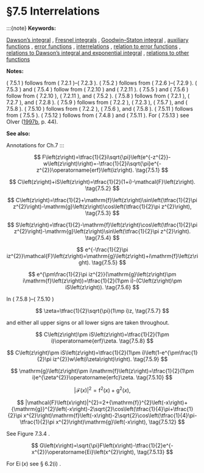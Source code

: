 # §7.5 Interrelations

:::{note}
**Keywords:**

[Dawson’s integral](http://dlmf.nist.gov/search/search?q=Dawson%20integral) , [Fresnel integrals](http://dlmf.nist.gov/search/search?q=Fresnel%20integrals) , [Goodwin–Staton integral](http://dlmf.nist.gov/search/search?q=Goodwin%E2%80%93Staton%20integral) , [auxiliary functions](http://dlmf.nist.gov/search/search?q=auxiliary%20functions) , [error functions](http://dlmf.nist.gov/search/search?q=error%20functions) , [interrelations](http://dlmf.nist.gov/search/search?q=interrelations) , [relation to error functions](http://dlmf.nist.gov/search/search?q=relation%20to%20error%20functions) , [relations to Dawson’s integral and exponential integral](http://dlmf.nist.gov/search/search?q=relations%20to%20Dawson%20integral%20and%20exponential%20integral) , [relations to other functions](http://dlmf.nist.gov/search/search?q=relations%20to%20other%20functions)

**Notes:**

( 7.5.1 ) follows from ( 7.2.1 )–( 7.2.3 ). ( 7.5.2 ) follows from ( 7.2.6 )–( 7.2.9 ). ( 7.5.3 ) and ( 7.5.4 ) follow from ( 7.2.10 ) and ( 7.2.11 ). ( 7.5.5 ) and ( 7.5.6 ) follow from ( 7.2.10 ), ( 7.2.11 ), and ( 7.5.2 ). ( 7.5.8 ) follows from ( 7.2.1 ), ( 7.2.7 ), and ( 7.2.8 ). ( 7.5.9 ) follows from ( 7.2.2 ), ( 7.2.3 ), ( 7.5.7 ), and ( 7.5.8 ). ( 7.5.10 ) follows from ( 7.2.2 ), ( 7.5.6 ), and ( 7.5.8 ). ( 7.5.11 ) follows from ( 7.5.5 ). ( 7.5.12 ) follows from ( 7.4.8 ) and ( 7.5.11 ). For ( 7.5.13 ) see Olver ([1997b](./bib/O.html#bib1809 "Asymptotics and Special Functions"), p. 44).

**See also:**

Annotations for Ch.7
:::


<a id="E1"></a>
$$
F\left(z\right)=\tfrac{1}{2}i\sqrt{\pi}\left(e^{-z^{2}}-w\left(z\right)\right)=-\tfrac{1}{2}i\sqrt{\pi}e^{-z^{2}}\operatorname{erf}\left(iz\right). \tag{7.5.1}
$$


<a id="E2"></a>
$$
C\left(z\right)+iS\left(z\right)=\tfrac{1}{2}(1+i)-\mathcal{F}\left(z\right). \tag{7.5.2}
$$


<a id="E3"></a>
$$
C\left(z\right)=\tfrac{1}{2}+\mathrm{f}\left(z\right)\sin\left(\tfrac{1}{2}\pi
z^{2}\right)-\mathrm{g}\left(z\right)\cos\left(\tfrac{1}{2}\pi z^{2}\right), \tag{7.5.3}
$$


<a id="E4"></a>
$$
S\left(z\right)=\tfrac{1}{2}-\mathrm{f}\left(z\right)\cos\left(\tfrac{1}{2}\pi
z^{2}\right)-\mathrm{g}\left(z\right)\sin\left(\tfrac{1}{2}\pi z^{2}\right). \tag{7.5.4}
$$


<a id="E5"></a>
$$
e^{-\frac{1}{2}\pi iz^{2}}\mathcal{F}\left(z\right)=\mathrm{g}\left(z\right)+i\mathrm{f}\left(z\right). \tag{7.5.5}
$$


<a id="E6"></a>
$$
e^{\pm\frac{1}{2}\pi iz^{2}}(\mathrm{g}\left(z\right)\pm i\mathrm{f}\left(z\right))=\tfrac{1}{2}(1\pm i)-(C\left(z\right)\pm iS\left(z\right)). \tag{7.5.6}
$$

In ( 7.5.8 )–( 7.5.10 )


<a id="E7"></a>
$$
\zeta=\tfrac{1}{2}\sqrt{\pi}(1\mp i)z, \tag{7.5.7}
$$

and either all upper signs or all lower signs are taken throughout.


<a id="E8"></a>
$$
C\left(z\right)\pm iS\left(z\right)=\tfrac{1}{2}(1\pm i)\operatorname{erf}\zeta. \tag{7.5.8}
$$


<a id="E9"></a>
$$
C\left(z\right)\pm iS\left(z\right)=\tfrac{1}{2}(1\pm i)\left(1-e^{\pm\frac{1}{2}\pi iz^{2}}w\left(i\zeta\right)\right). \tag{7.5.9}
$$


<a id="E10"></a>
$$
\mathrm{g}\left(z\right)\pm i\mathrm{f}\left(z\right)=\tfrac{1}{2}(1\pm i)e^{\zeta^{2}}\operatorname{erfc}\zeta. \tag{7.5.10}
$$


<a id="E11"></a>
$$
|\mathcal{F}\left(x\right)|^{2}={\mathrm{f}}^{2}\left(x\right)+{\mathrm{g}}^{2}\left(x\right), \tag{7.5.11}
$$


<a id="E12"></a>
$$
|\mathcal{F}\left(x\right)|^{2}=2+{\mathrm{f}}^{2}\left(-x\right)+{\mathrm{g}}^{2}\left(-x\right)-2\sqrt{2}\cos\left(\tfrac{1}{4}\pi+\tfrac{1}{2}\pi x^{2}\right)\mathrm{f}\left(-x\right)-2\sqrt{2}\cos\left(\tfrac{1}{4}\pi-\tfrac{1}{2}\pi x^{2}\right)\mathrm{g}\left(-x\right), \tag{7.5.12}
$$

See Figure 7.3.4 .


<a id="E13"></a>
$$
G\left(x\right)=\sqrt{\pi}F\left(x\right)-\tfrac{1}{2}e^{-x^{2}}\operatorname{Ei}\left(x^{2}\right), \tag{7.5.13}
$$

For $\operatorname{Ei}\left(x\right)$ see § 6.2(i) .
